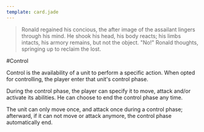 ```yaml
---
template: card.jade
---
```


>Ronald regained his concious, the after image of the assailant lingers
through his mind. He shook his head, his body reacts; his limbs intacts,
his armory remains, but not the object. "No!" Ronald thoughts, springing up
to reclaim the lost.


#Control

Control is the availability of a unit to perform a specific action. When
opted for controlling, the player enter that unit's control phase.

During the control phase, the player can specify it to move, attack and/or
activate its abilities. He can choose to end the control phase any time.

The unit can only move once, and attack once during a control phase;
afterward, if it can not move or attack anymore, the control phase
automatically end.
